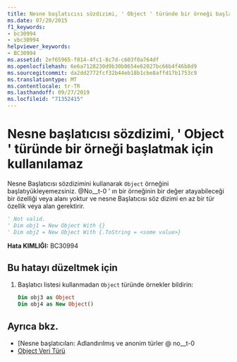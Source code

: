 ```yaml
---
title: Nesne başlatıcısı sözdizimi, ' Object ' türünde bir örneği başlatmak için kullanılamaz
ms.date: 07/20/2015
f1_keywords:
- bc30994
- vbc30994
helpviewer_keywords:
- BC30994
ms.assetid: 2ef65965-f014-4fc1-8c7d-c603f0a764df
ms.openlocfilehash: 6e6a7128230d9b30b0654e62027bc66b4f46b8d9
ms.sourcegitcommit: da2dd2772fcf32b44eb18b1cbe8affd17b1753c9
ms.translationtype: MT
ms.contentlocale: tr-TR
ms.lasthandoff: 09/27/2019
ms.locfileid: "71352415"
---
```

# <a name="object-initializer-syntax-cannot-be-used-to-initialize-an-instance-of-type-object"></a>Nesne başlatıcısı sözdizimi, ' Object ' türünde bir örneği başlatmak için kullanılamaz
Nesne Başlatıcısı sözdizimini kullanarak `Object` örneğini başlatıyükleyemezsiniz. @No__t-0 ' ın bir örneğinin bir değer atayabileceği bir özelliği veya alanı yoktur ve nesne Başlatıcısı söz dizimi en az bir tür özellik veya alan gerektirir.  
  
```vb  
' Not valid.  
' Dim obj1 = New Object With {}  
' Dim obj2 = New Object With {.ToString = <some value>}  
```  
  
 **Hata KIMLIĞI:** BC30994  
  
## <a name="to-correct-this-error"></a>Bu hatayı düzeltmek için  
  
1. Başlatıcı listesi kullanmadan `Object` türünde örnekler bildirin:  
  
    ```vb  
    Dim obj3 as Object  
    Dim obj4 as New Object()  
    ```  
  
## <a name="see-also"></a>Ayrıca bkz.

- [Nesne başlatıcıları: Adlandırılmış ve anonim türler @ no__t-0
- [Object Veri Türü](../../visual-basic/language-reference/data-types/object-data-type.md)
